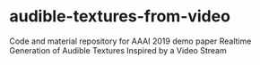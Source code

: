 # audible-textures-from-video
Code and material repository for AAAI 2019 demo paper Realtime Generation of Audible Textures Inspired by a Video Stream

